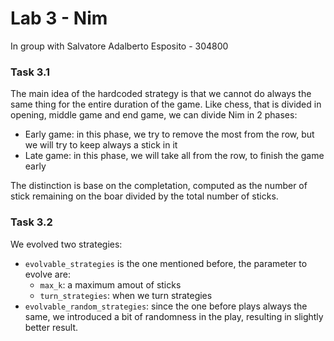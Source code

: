 # Lab 3 - Nim

In group with Salvatore Adalberto Esposito - 304800

### Task 3.1

The main idea of the hardcoded strategy is that we cannot do always the same thing for the entire duration of the game. Like chess, that is divided in opening, middle game and end game, we can divide Nim in 2 phases:

- Early game: in this phase, we try to remove the most from the row, but we will try to keep always a stick in it
- Late game: in this phase, we will take all from the row, to finish the game early

The distinction is base on the completation, computed as the number of stick remaining on the boar divided by the total number of sticks.

### Task 3.2

We evolved two strategies:

- `evolvable_strategies` is the one mentioned before, the parameter to evolve are:
  - `max_k`: a maximum amout of sticks
  - `turn_strategies`: when we turn strategies
- `evolvable_random_strategies`: since the one before plays always the same, we introduced a bit of randomness in the play, resulting in slightly better result.
